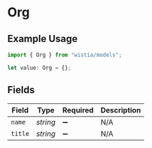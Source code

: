# Org

## Example Usage

```typescript
import { Org } from "wistia/models";

let value: Org = {};
```

## Fields

| Field              | Type               | Required           | Description        |
| ------------------ | ------------------ | ------------------ | ------------------ |
| `name`             | *string*           | :heavy_minus_sign: | N/A                |
| `title`            | *string*           | :heavy_minus_sign: | N/A                |